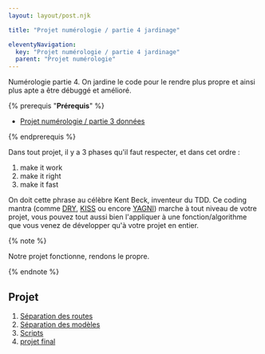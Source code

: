 ```yaml
---
layout: layout/post.njk

title: "Projet numérologie / partie 4 jardinage"

eleventyNavigation:
  key: "Projet numérologie / partie 4 jardinage"
  parent: "Projet numérologie"
---
```


<!-- début résumé -->

Numérologie partie 4. On jardine le code pour le rendre plus propre et ainsi plus apte a être débuggé et amélioré.

<!-- fin résumé -->

{% prerequis "**Prérequis**" %}

* [Projet numérologie / partie 3 données](../partie-3-données)

{% endprerequis %}

Dans tout projet, il y a 3 phases qu'il faut respecter, et dans cet ordre :

1. make it work
2. make it right
3. make it fast

On doit cette phrase au célèbre Kent Beck, inventeur du TDD. Ce coding mantra (comme [DRY](https://en.wikipedia.org/wiki/Don%27t_repeat_yourself), [KISS](https://en.wikipedia.org/wiki/KISS_principle) ou encore [YAGNI](https://en.wikipedia.org/wiki/You_aren%27t_gonna_need_it)) marche à tout niveau de votre projet, vous pouvez tout aussi bien l'appliquer à une fonction/algorithme que vous venez de développer qu'à votre projet en entier.

{% note %}

Notre projet fonctionne, rendons le propre.

{% endnote %}

## Projet

1. [Séparation des routes](./1-routes)
2. [Séparation des modèles](./2-modeles)
3. [Scripts](./3-scripts)
4. [projet final](./4-structures)

